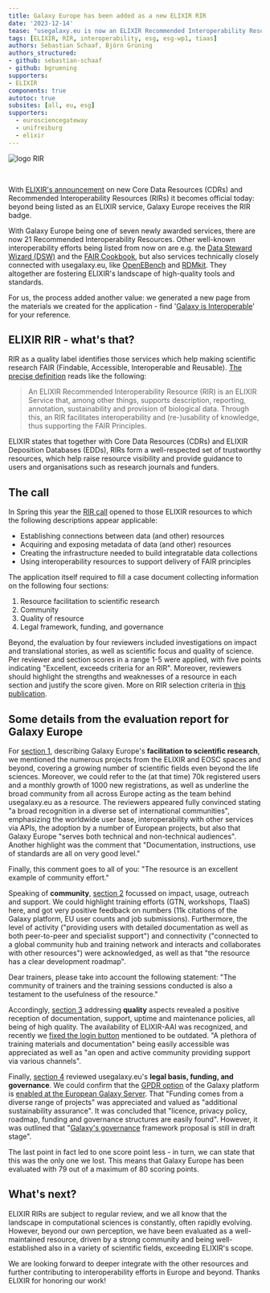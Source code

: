 ```yaml
---
title: Galaxy Europe has been added as a new ELIXIR RIR
date: '2023-12-14'
tease: "usegalaxy.eu is now an ELIXIR Recommended Interoperability Resource!"
tags: [ELIXIR, RIR, interoperability, esg, esg-wp1, tiaas]
authors: Sebastian Schaaf, Björn Grüning
authors_structured:
- github: sebastian-schaaf
- github: bgruening
supporters:
- ELIXIR
components: true
autotoc: true
subsites: [all, eu, esg]
supporters:
  - eurosciencegateway
  - unifreiburg
  - elixir
---
```

<div class="float-right" style="max-width: 400px">
	
![logo RIR](/images/logos/ELIXIR_RIR_Logo.png)

</div>
<br>

With [ELIXIR's announcement](https://elixir-europe.org/news/resource-announcement-2023) on new Core Data Resources (CDRs) and Recommended Interoperability Resources (RIRs) it becomes official today: beyond being listed as an ELIXIR service, Galaxy Europe receives the RIR badge. 

With Galaxy Europe being one of seven newly awarded services, there are now 21 Recommended Interoperability Resources. Other well-known interoperability efforts being listed from now on are e.g. the [Data Steward Wizard (DSW)](https://ds-wizard.org) and the [FAIR Cookbook](https://faircookbook.elixir-europe.org/content/home.html), but also services technically closely connected with usegalaxy.eu, like [OpenEBench](https://openebench.bsc.es) and [RDMkit](https://rdmkit.elixir-europe.org). They altogether are fostering ELIXIR's landscape of high-quality tools and standards.

For us, the process added another value: we generated a new page from the materials we created for the application - find '[Galaxy is Interoperable](/fair/interoperability/)' for your reference.

## ELIXIR RIR - what's that?

RIR as a quality label identifies those services which help making scientific research FAIR (Findable, Accessible, Interoperable and Reusable). [The precise definition](https://elixir-europe.org/platforms/interoperability/rir-selection) reads like the following:

>An ELIXIR Recommended Interoperability Resource (RIR) is an ELIXIR Service that, among other things, supports description, reporting, annotation, sustainability and provision of biological data. Through this, an RIR facilitates interoperability and (re-)usability of knowledge, thus supporting the FAIR Principles.

ELIXIR states that together with Core Data Resources (CDRs) and ELIXIR Deposition Databases (EDDs), RIRs form a well-respected set of trustworthy resources, which help raise resource visibility and provide guidance to users and organisations such as research journals and funders.
	
## The call

In Spring this year the [RIR call](https://elixir-europe.org/platforms/interoperability/rirs) opened to those ELIXIR resources to which the following descriptions appear applicable:
 
 * Establishing connections between data (and other) resources
 * Acquiring and exposing metadata of data (and other) resources
 * Creating the infrastructure needed to build integratable data collections
 * Using interoperability resources to support delivery of FAIR principles

The application itself required to fill a case document collecting information on the following four sections:

1. Resource facilitation to scientific research
2. Community
3. Quality of resource
4. Legal framework, funding, and governance

Beyond, the evaluation by four reviewers included investigations on impact and translational stories, as well as scientific focus and quality of science. Per reviewer and section scores in a range 1-5 were applied, with five points indicating "Excellent, exceeds criteria for an RIR". Moreover, reviewers should highlight the strengths and weaknesses of a resource in each section and justify the score given.
More on RIR selection criteria in [this publication](https://zenodo.org/records/4249003#.ZGR-2OzMKw0).

## Some details from the evaluation report for Galaxy Europe

For [section 1](/fair/interoperability/#resource-facilitation-to-scientific-research), describing Galaxy Europe's **facilitation to scientific research**, we mentioned the numerous projects from the ELIXIR and EOSC spaces and beyond, covering a growing number of scientific fields even beyond the life sciences. Moreover, we could refer to the (at that time) 70k registered users and a monthly growth of 1000 new registrations, as well as underline the broad community from all across Europe acting as the team behind usegalaxy.eu as a resource.
The reviewers appeared fully convinced stating "a broad recognition in a diverse set of international communities", emphasizing the worldwide user base, interoperability with other services via APIs, the adoption by a number of European projects, but also that Galaxy Europe "serves both technical and non-technical audiences". Another highlight was the comment that "Documentation, instructions, use of standards are all on very good level." 

Finally, this comment goes to all of you: "The resource is an excellent example of community effort."

Speaking of **community**, [section 2](/fair/interoperability/#community) focussed on impact, usage, outreach and support. We could highlight training efforts (GTN, workshops, TIaaS) here, and got very positive feedback on numbers (11k citations of the Galaxy platform, EU user counts and job submissions). Furthermore, the level of activity ("providing users with detailed documentation as well as both peer-to-peer and specialist support") and connectivity ("connected to a global community hub and training network and interacts and collaborates with other resources") were acknowledged, as well as that "the resource has a clear development roadmap".

Dear trainers, please take into account the following statement: "The community of trainers and the training sessions conducted is also a testament to the usefulness of the resource."

Accordingly, [section 3](/fair/interoperability/#quality-of-resource) addressing **quality** aspects revealed a positive reception of documentation, support, uptime and maintenance policies, all being of high quality. The availability of ELIXIR-AAI was recognized, and recently we [fixed the login button](https://github.com/usegalaxy-eu/galaxy/pull/206) mentioned to be outdated.
"A plethora of training materials and documentation" being easily accessible was appreciated as well as "an open and active community providing support via various channels".

Finally, [section 4](/fair/interoperability/#legal-framework-funding-and-governance) reviewed usegalaxy.eu's **legal basis, funding, and governance**. We could confirm that the [GPDR option](https://docs.galaxyproject.org/en/master/admin/special_topics/gdpr_compliance.html) of the Galaxy platform is [enabled at the European Galaxy Server](https://usegalaxy-eu.github.io/gdpr/). That "Funding comes from a diverse range of projects" was appreciated and valued as "additional sustainability assurance".
It was concluded that "licence, privacy policy, roadmap, funding and governance structures are easily found". However, it was outlined that "[Galaxy's governance](https://galaxyproject.org/community/governance) framework proposal is still in draft stage".

The last point in fact led to one score point less - in turn, we can state that this was the only one we lost. This means that Galaxy Europe has been evaluated with 79 out of a maximum of 80 scoring points.

## What's next?

ELIXIR RIRs are subject to regular review, and we all know that the landscape in computational sciences is constantly, often rapidly evolving. However, beyond our own perception, we have been evaluated as a well-maintained resource, driven by a strong community and being well-established also in a variety of scientific fields, exceeding ELIXIR's scope.

We are looking forward to deeper integrate with the other resources and further contributing to interoperability efforts in Europe and beyond. Thanks ELIXIR for honoring our work!

